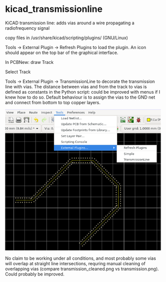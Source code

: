 # kicad_transmissionline
KiCAD transmission line: adds vias around a wire propagating a radiofrequency signal

copy files in /usr/share/kicad/scripting/plugins/ (GNU/Linux)

Tools -> External Plugin -> Refresh Plugins to load the plugin. An icon should appear on the top bar of the graphical interface.

In PCBNew: draw Track

Select Track

Tools -> External Plugin -> TransmissionLine to decorate the transmission line with vias. The distance between vias and from the track to vias is defined as constants in the Python script: could be improved with menus if I knew how to do so. Default behaviour is to assign the vias to the GND net and connect from bottom to top copper layers.

<p align="center">
  <img src="transmission_plugin.png" width="550" title="Transmission line plugin" alt="Transmission line plugin">
</p>

No claim to be working under all conditions, and most probably some vias will overlap at straight line intersections, requring manual cleaning of overlapping vias (compare transmission_cleaned.png vs transmission.png). Could probably be improved.
